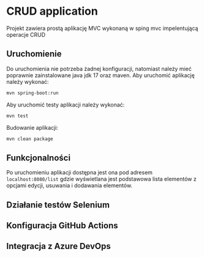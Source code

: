 # CRUD application
Projekt zawiera prostą aplikację MVC wykonaną w sping mvc impelentującą operacje CRUD
## Uruchomienie
Do uruchomienia nie potrzeba żadnej konfiguracji, 
natomiast należy mieć poprawnie zainstalowane java jdk 17 oraz maven.
Aby uruchomić aplikację należy wykonać:
```bash
mvn spring-boot:run
```
Aby uruchomić testy aplikacji należy wykonać:
```bash
mvn test
```
Budowanie aplikacji:
```bash
mvn clean package
```
## Funkcjonalności
Po uruchomieniu aplikacji dostępna jest ona pod adresem `localhost:8080/list`
gdzie wyświetlana jest podstawowa lista elementów z opcjami edycji, usuwania i dodawania elementów.

## Działanie testów Selenium

## Konfiguracja GitHub Actions

## Integracja z Azure DevOps
